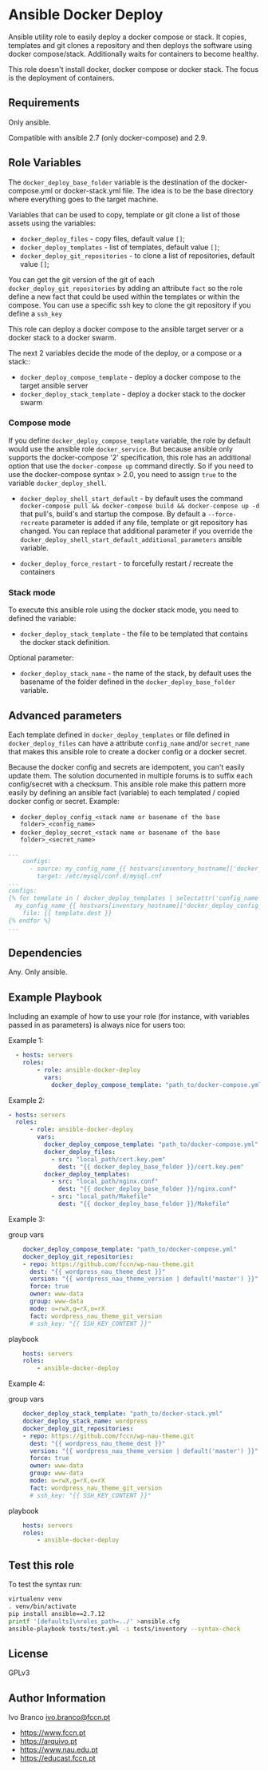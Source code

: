 # Ansible Docker Deploy


Ansible utility role to easily deploy a docker compose or stack. It copies, templates and git clones a repository and then deploys the software using docker compose/stack. Additionally waits for containers to become healthy.

This role doesn't install docker, docker compose or docker stack. The focus is the deployment of containers.

## Requirements


Only ansible.

Compatible with ansible 2.7 (only docker-compose) and 2.9.

## Role Variables


The `docker_deploy_base_folder` variable is the destination of the docker-compose.yml or docker-stack.yml file. 
The idea is to be the base directory where everything goes to the target machine.

Variables that can be used to copy, template or git clone a list of those assets using the variables:
* `docker_deploy_files` - copy files, default value `[]`;
* `docker_deploy_templates` - list of templates, default value `[]`;
* `docker_deploy_git_repositories` - to clone a list of repositories, default value `[]`;

You can get the git version of the git of each `docker_deploy_git_repositories` by adding an attribute `fact` so the role define a new fact that could be used within the templates or within the compose.
You can use a specific ssh key to clone the git repository if you define a `ssh_key`

This role can deploy a docker compose to the ansible target server or a docker stack to a docker swarm. 

The next 2 variables decide the mode of the deploy, or a compose or a stack::
* `docker_deploy_compose_template` - deploy a docker compose to the target ansible server
* `docker_deploy_stack_template` - deploy a docker stack to the docker swarm

### Compose mode

If you define `docker_deploy_compose_template` variable, the role by default would use the ansible 
role `docker_service`. But because ansible only supports the docker-compose '2' specification, this
role has an additional option that use the `docker-compose up` command directly. 
So if you need to use the docker-compose syntax > 2.0, you need to assign `true` to the variable 
`docker_deploy_shell`.

* `docker_deploy_shell_start_default` - by default uses the command 
`docker-compose pull && docker-compose build && docker-compose up -d` that pull's, build's and 
startup the compose. By default a `--force-recreate` parameter is added if any file, template or git 
repository has changed. You can replace that additional parameter if you override the 
`docker_deploy_shell_start_default_additional_parameters` ansible variable.

* `docker_deploy_force_restart` - to forcefully restart / recreate the containers

### Stack mode

To execute this ansible role using the docker stack mode, you need to defined the variable:
* `docker_deploy_stack_template` - the file to be templated that contains the docker stack definition.

Optional parameter:
* `docker_deploy_stack_name` - the name of the stack, by default uses the basename of the folder defined in the `docker_deploy_base_folder` variable.

## Advanced parameters

Each template defined in `docker_deploy_templates` or file defined in `docker_deploy_files` can have a attribute `config_name` and/or `secret_name` that makes this ansible role to create a docker config or a docker secret.

Because the docker config and secrets are idempotent, you can't easily update them. The solution documented in multiple forums is to suffix each config/secret with a checksum. This ansible role make this pattern more easily by defining an ansible fact (variable) to each templated / copied docker config or secret.
Example:
* `docker_deploy_config_<stack name or basename of the base folder>_<config_name>`
* `docker_deploy_secret_<stack name or basename of the base folder>_<secret_name>`


```yml
...
    configs:
      - source: my_config_name_{{ hostvars[inventory_hostname]['docker_deploy_config_' + docker_deploy_stack_name + '_' + 'my_config_name' ][:10] }}
        target: /etc/mysql/conf.d/mysql.cnf
...
configs:
{% for template in ( docker_deploy_templates | selectattr('config_name', 'defined') | list ) %}
  my_config_name_{{ hostvars[inventory_hostname]['docker_deploy_config_' + docker_deploy_stack_name + '_' + 'my_config_name' ][:10] }}:
    file: {{ template.dest }}
{% endfor %}
...
```

## Dependencies

Any. Only ansible.

## Example Playbook

Including an example of how to use your role (for instance, with variables passed in as parameters) is always nice for users too:

Example 1:
```yml
  - hosts: servers
    roles:
        - role: ansible-docker-deploy
          vars: 
            docker_deploy_compose_template: "path_to/docker-compose.yml"
```

Example 2:
```yml
- hosts: servers
  roles:
      - role: ansible-docker-deploy
        vars: 
          docker_deploy_compose_template: "path_to/docker-compose.yml"
          docker_deploy_files:
            - src: "local_path/cert.key.pem"
              dest: "{{ docker_deploy_base_folder }}/cert.key.pem"
          docker_deploy_templates:
            - src: "local_path/nginx.conf"
              dest: "{{ docker_deploy_base_folder }}/nginx.conf"
            - src: "local_path/Makefile"
              dest: "{{ docker_deploy_base_folder }}/Makefile"
  ```
  
Example 3:

group vars
```yml
    docker_deploy_compose_template: "path_to/docker-compose.yml"
    docker_deploy_git_repositories:
    - repo: https://github.com/fccn/wp-nau-theme.git
      dest: "{{ wordpress_nau_theme_dest }}"
      version: "{{ wordpress_nau_theme_version | default('master') }}"
      force: true
      owner: www-data
      group: www-data
      mode: u=rwX,g=rX,o=rX
      fact: wordpress_nau_theme_git_version
      # ssh_key: "{{ SSH_KEY_CONTENT }}"
```
   
playbook
```yml
    hosts: servers
    roles:
        - ansible-docker-deploy
```

Example 4:

group vars
```yml
    docker_deploy_stack_template: "path_to/docker-stack.yml"
    docker_deploy_stack_name: wordpress
    docker_deploy_git_repositories:
    - repo: https://github.com/fccn/wp-nau-theme.git
      dest: "{{ wordpress_nau_theme_dest }}"
      version: "{{ wordpress_nau_theme_version | default('master') }}"
      force: true
      owner: www-data
      group: www-data
      mode: u=rwX,g=rX,o=rX
      fact: wordpress_nau_theme_git_version
      # ssh_key: "{{ SSH_KEY_CONTENT }}"
```
   
playbook
```yml
    hosts: servers
    roles:
        - ansible-docker-deploy
```


## Test this role

To test the syntax run:
```bash
virtualenv venv
. venv/bin/activate
pip install ansible==2.7.12
printf '[defaults]\nroles_path=../' >ansible.cfg
ansible-playbook tests/test.yml -i tests/inventory --syntax-check
```

## License

GPLv3

Author Information
------------------

Ivo Branco <ivo.branco@fccn.pt>
* https://www.fccn.pt
* https://arquivo.pt
* https://www.nau.edu.pt
* https://educast.fccn.pt
